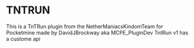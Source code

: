 # TNTRUN
This is a TnTRun plugin from the NetherManiacsKindomTeam for Pocketmine made by DavidJBrockway aka MCPE_PluginDev TntRun v1 has a custome api
